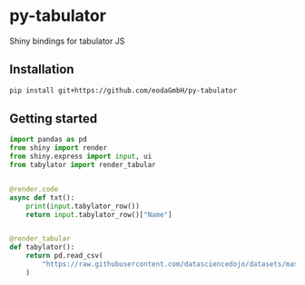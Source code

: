 # py-tabulator

Shiny bindings for tabulator JS

## Installation

```bash
pip install git+https://github.com/eodaGmbH/py-tabulator
```

## Getting started

```python
import pandas as pd
from shiny import render
from shiny.express import input, ui
from tabylator import render_tabular


@render.code
async def txt():
    print(input.tabylator_row())
    return input.tabylator_row()["Name"]


@render_tabular
def tabylator():
    return pd.read_csv(
        "https://raw.githubusercontent.com/datasciencedojo/datasets/master/titanic.csv"
    )
```